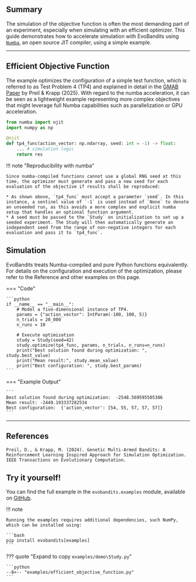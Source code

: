 ## Summary
The simulation of the objective function is often the most demanding part of an experiment, especially when simulating with an efficient optimizer. This guide demonstrates how to accelerate simulation with EvoBandits using [`Numba`](https://numba.pydata.org/), an open source JIT compiler, using a simple example.

---

## Efficient Objective Function
The example optimizes the configuration of a simple test function, which is referred to as Test Problem 4 (TP4) and explained in detail in the [GMAB Paper](https://ieeexplore.ieee.org/document/10818791) by Preil & Krapp (2025). With regard to the numba acceleration, it can be seen as a lightweight example representing more complex objectives that might leverage full Numba capabilities such as parallelization or GPU acceleration.

```python
from numba import njit
import numpy as np

@njit
def tp4_func(action_vector: np.ndarray, seed: int = -1) -> float:
    ... # simulation logic
    return res
```

!!! note "Reproducibility with numba"

    Since numba-compiled functions cannot use a global RNG seed at this time, the optimizer must generate and pass a new seed for each evaluation of the objective if results shall be reproduced:

    * As shown above, `tp4_func` must accept a parameter `seed`. In this instance, a sentinel value of `-1` is used instead of `None` to denote an unseeded run, as this avoids a more complex and explicit numba setup that handles an optional function argument.
    * A seed must be passed to the `Study` on initialization to set up a seeded experiment. The Study will then automatically generate an independent seed from the range of non-negative integers for each evaluation and pass it to `tp4_func`.

## Simulation
EvoBandits treats Numba-compiled and pure Python functions equivalently. For details on the configuration and execution of the optimization, please refer to the Reference and other examples on this page.

=== "Code"

    ```python
    if __name__ == "__main__":
        # Model a five-dimensional instance of TP4.
        params = {"action_vector": IntParam(-100, 100, 5)}
        n_trials = 20_000
        n_runs = 10

        # Execute optimization
        study = Study(seed=42)
        study.optimize(tp4_func, params, n_trials, n_runs=n_runs)
        print("Best solution found during optimization: ", study.best_value)
        print("Mean result:", study.mean_value)
        print("Best configuration: ", study.best_params)
    ```

=== "Example Output"

    ```
    Best solution found during optimization:  -2548.569595505386
    Mean result: -2449.193337282534
    Best configuration:  {'action_vector': [54, 55, 57, 57, 57]}
    ```

---

## References

```
Preil, D., & Krapp, M. (2024). Genetic Multi-Armed Bandits: A Reinforcement Learning Inspired Approach for Simulation Optimization. IEEE Transactions on Evolutionary Computation.
```

## Try it yourself!
You can find the full example in the `evobandits.examples` module, available on [GitHub](https://github.com/EvoBandits/EvoBandits/blob/main/examples/demo_Study.py).

!!! note

    Running the examples requires additional dependencies, such NumPy, which can be installed using:

    ```bash
    pip install evobandits[examples]
    ```

??? quote "Expand to copy `examples/demo\Study.py`"

    ```python
    --8<-- "examples/efficient_objective_function.py"
    ```
